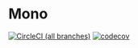 # Mono


[![CircleCI (all branches)](https://img.shields.io/circleci/project/github/lukahartwig/mono.svg)](https://circleci.com/gh/lukahartwig/mono)
[![codecov](https://codecov.io/gh/lukahartwig/mono/branch/master/graph/badge.svg)](https://codecov.io/gh/lukahartwig/mono)
